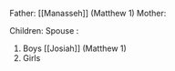 Father: [[Manasseh]] (Matthew 1)
Mother: 

Children:
Spouse : 
1) Boys
	[[Josiah]] (Matthew 1)
2) Girls
	